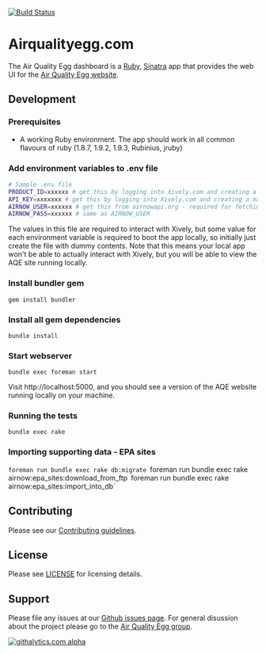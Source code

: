 [![Build Status](https://travis-ci.org/xively/airqualityegg.com.png?branch=master)](https://travis-ci.org/xively/airqualityegg.com)

# Airqualityegg.com

The Air Quality Egg dashboard is a [Ruby](http://www.ruby-lang.org/), 
[Sinatra](http://www.sinatrarb.com/) app that provides the web UI for the
[Air Quality Egg website](http://airqualityegg.com).

## Development

### Prerequisites

* A working Ruby environment. The app should work in all common flavours
  of ruby (1.8.7, 1.9.2, 1.9.3, Rubinius, jruby)

### Add environment variables to .env file

```bash
# Sample .env file
PRODUCT_ID=xxxxxx # get this by logging into Xively.com and creating a product batch (Manage > Add Product Batch)
API_KEY=xxxxxxx # get this by logging into Xively.com and creating a master key (Settings > Master Keys > Add Master Key
AIRNOW_USER=xxxxxx # get this from airnowapi.org - required for fetching EPA air quality data
AIRNOW_PASS=xxxxxx # same as AIRNOW_USER
```

The values in this file are required to interact with Xively, but some value
for each environment variable is required to boot the app locally, so initially
just create the file with dummy contents. Note that this means your local app 
won't be able to actually interact with Xively, but you will be able to view the 
AQE site running locally.

### Install bundler gem

`gem install bundler`

### Install all gem dependencies

`bundle install`

### Start webserver

`bundle exec foreman start`

Visit http://localhost:5000, and you should see a version of the AQE 
website running locally on your machine.

### Running the tests

`bundle exec rake`

### Importing supporting data - EPA sites
`foreman run bundle exec rake db:migrate
`foreman run bundle exec rake airnow:epa_sites:download_from_ftp`
`foreman run bundle exec rake airnow:epa_sites:import_into_db`

## Contributing

Please see our [Contributing guidelines](https://github.com/xively/airqualityegg.com/blob/master/CONTRIBUTING.md).

## License

Please see [LICENSE](https://github.com/xively/airqualityegg.com/blog/master/LICENSE) for licensing details.

## Support

Please file any issues at our [Github issues page](https://github.com/xively/airqualityegg.com/issues).
For general disussion about the project please go to the [Air Quality Egg group](https://groups.google.com/forum/#!forum/airqualityegg).

[![githalytics.com alpha](https://cruel-carlota.pagodabox.com/66c4028a64953ab110a8fd2ea42ca216 "githalytics.com")](http://githalytics.com/xively/airqualityegg.com)
